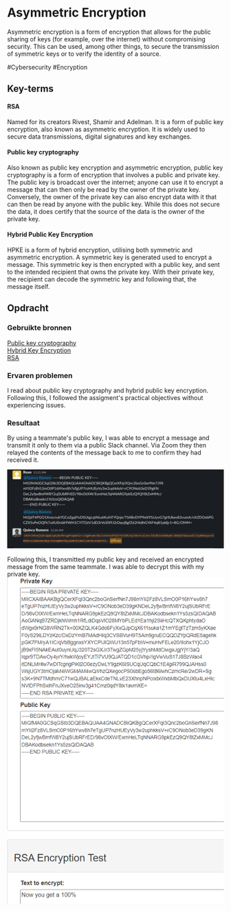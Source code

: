 # Asymmetric Encryption
Asymmetric encryption is a form of encryption that allows for the public sharing of keys (for example, over the internet) without compromising security. This can be used, among other things, to secure the transmission of symmetric keys or to verify the identity of a source.

#Cybersecurity #Encryption

## Key-terms
#### RSA
Named for its creators Rivest, Shamir and Adelman. It is a form of public key encryption, also known as asymmetric encryption. It is widely used to secure data transmissions, digital signatures and key exchanges.

#### Public key cryptography
Also known as public key encryption and asymmetric encryption, public key cryptography is a form of encryption that involves a public and private key. The public key is broadcast over the internet; anyone can use it to encrypt a message that can then only be read by the owner of the private key. Conversely, the owner of the private key can also encrypt data with it that can then be read by anyone with the public key. While this does not secure the data, it does certify that the source of the data is the owner of the private key.

#### Hybrid Public Key Encryption
HPKE is a form of hybrid encryption, utilising both symmetric and asymmetric encryption. A symmetric key is generated used to encrypt a message. This symmetric key is then encrypted with a public key, and sent to the intended recipient that owns the private key. With their private key, the recipient can decode the symmetric key and following that, the message itself.

## Opdracht
### Gebruikte bronnen
[Public key cryptography](https://www.ibm.com/docs/en/ztpf/2020?topic=concepts-public-key-cryptography)  
[Hybrid Key Encryption](https://developers.google.com/tink/hybrid)  
[RSA](https://www.javatpoint.com/rsa-encryption-algorithm)  

### Ervaren problemen
I read about public key cryptography and hybrid public key encryption. Following this, I followed the assigment's practical objectives without experiencing issues.

### Resultaat
By using a teammate's public key, I was able to encrypt a message and transmit it only to them via a public Slack channel. Via Zoom they then relayed the contents of the message back to me to confirm they had received it.  

![ss of slack](../../00_includes/Sec-05_screenshot1.png)

Following this, I transmitted my public key and received an encrypted message from the same teammate. I was able to decrypt this with my private key.  
![ss of RSA codes and decrypted message](../../00_includes/Sec-05_screenshot2.png)


